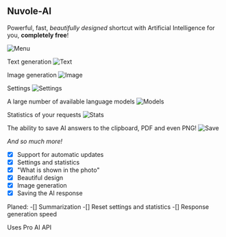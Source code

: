 ## Nuvole-AI
Powerful, fast, _beautifully designed_ shortcut with Artificial Intelligence for you, **completely free**!

![Menu](https://i.imgur.com/eHV4HNo.jpeg)

Text generation
![Text](https://i.imgur.com/KX6VY4Z.jpeg)

Image generation
![Image](https://i.imgur.com/SfgMwVU.jpeg)

Settings
![Settings](https://i.imgur.com/5bwOGRd.jpeg)

A large number of available language models
![Models](https://i.imgur.com/EBsiatI.jpeg)

Statistics of your requests
![Stats](https://i.imgur.com/yuTO3u6.jpeg)

The ability to save AI answers to the clipboard, PDF and even PNG!
![Save](https://i.imgur.com/0SVH6tB.jpeg)

_And so much more!_

-[x] Support for automatic updates
-[x] Settings and statistics
-[x] "What is shown in the photo"
-[x] Beautiful design
-[x] Image generation
-[x] Saving the AI response

Planed:
-[] Summarization
-[] Reset settings and statistics
-[] Response generation speed 

Uses Pro AI API